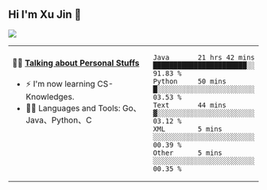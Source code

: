 
## Hi I'm Xu Jin 👋
![](https://komarev.com/ghpvc/?username=jiayouxujin&color=brightgreen&label=PROFILE+VIEWS)



<table align="center">
<tr>
<td valign="top" width="60%">

#### 🏋️‍♀️ <a href="https://github.com/jiayouxujin" target="_blank">Talking about Personal Stuffs</a>
<!-- recent_releases starts -->

- ⚡  I'm now learning CS-Knowledges.  
- 🏊‍♂️ Languages and Tools: Go、Java、Python、C
<!-- recent_releases ends -->
</td>
<td>
 
<!--START_SECTION:waka-->

```text
Java       21 hrs 42 mins  ███████████████████████░░   91.83 %
Python     50 mins         █░░░░░░░░░░░░░░░░░░░░░░░░   03.53 %
Text       44 mins         ▓░░░░░░░░░░░░░░░░░░░░░░░░   03.12 %
XML        5 mins          ░░░░░░░░░░░░░░░░░░░░░░░░░   00.39 %
Other      5 mins          ░░░░░░░░░░░░░░░░░░░░░░░░░   00.35 %
```

<!--END_SECTION:waka-->
 
</td>
</tr>
</table>





